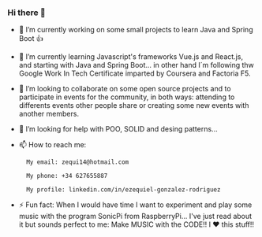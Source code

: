 ### Hi there 👋


- 🔭 I’m currently working on some small projects to learn Java and Spring Boot 👍

- 🌱 I’m currently learning Javascript's frameworks Vue.js and React.js, and starting with Java and Spring Boot... in other hand I´m following thw Google Work In Tech Certificate imparted by Coursera and Factoria F5.

- 👯 I’m looking to collaborate on some open source projects and to participate in events for the community, in both ways: attending to differents events other people share or creating some new events with another members.

- 🤔 I’m looking for help with POO, SOLID and desing patterns...

- 📫 How to reach me: 
         
        My email: zequi14@hotmail.com
        
        My phone: +34 627655887
        
        My profile: linkedin.com/in/ezequiel-gonzalez-rodriguez
        

- ⚡ Fun fact: When I would have time I want to experiment and play some music with the program SonicPi from RaspberryPi... I've just read about it but sounds perfect to me: Make MUSIC with the CODE!! I ♥ this stuff!!
